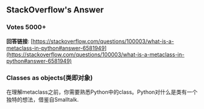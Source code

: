 ## StackOverflow's Answer

### Votes 5000+ 

**回答链接**: [https://stackoverflow.com/questions/100003/what-is-a-metaclass-in-python#answer-6581949](https://stackoverflow.com/questions/100003/what-is-a-metaclass-in-python#answer-6581949)

### Classes as objects(类即对象)

在理解metaclass之前，你需要熟悉Python中的class。Python对什么是类有一个独特的想法，借鉴自Smalltalk.



